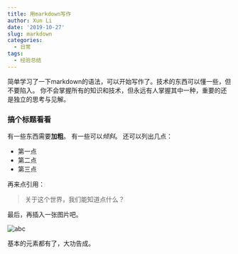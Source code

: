 ```yaml
---
title: 用markdown写作
author: Xun Li
date: '2019-10-27'
slug: markdown
categories:
  - 日常
tags:
  - 经验总结
---
```


简单学习了一下markdown的语法，可以开始写作了。技术的东西可以懂一些，但不要陷入。
你不会掌握所有的知识和技术，但永远有人掌握其中一种，重要的还是独立的思考与见解。

### 搞个标题看看
有一些东西需要**加粗**。
有一些可以*倾斜*。
还可以列出几点：

* 第一点
* 第二点
* 第三点

再来点引用：

> 关于这个世界，我们能知道点什么？

最后，再插入一张图片吧。

![abc](https://wx4.sinaimg.cn/mw690/61e04755ly1g8aoon11izj20dw0993yn.jpg)

基本的元素都有了，大功告成。